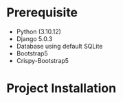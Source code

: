 # Prerequisite
- Python (3.10.12)
- Django 5.0.3
- Database using default SQLite
- Bootstrap5
- Crispy-Bootstrap5

# Project Installation
